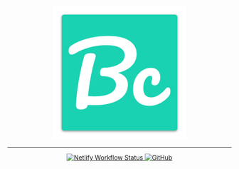 <p align="center">
  <a href="https://carter.gg/" target="_blank" rel="noopener noreferrer">
	  <img src="https://raw.githubusercontent.com/bcarter97/bcarter97/main/public/logo.png" alt="carter.gg" width="300"/>
  </a>
</p>
<hr/>
<p align="center">
  <a href="https://carter.gg/" title="netlify workflow">
    <img alt="Netlify Workflow Status" src="https://img.shields.io/netlify/de459d64-61de-4845-827a-acc4e00810ca?style=flat-square"/>
  </a>
  <a href="https://raw.githubusercontent.com/bcarter97/bcarter97/main/LICENSE">
    <img alt="GitHub" src="https://img.shields.io/github/license/bcarter97/bcarter97?style=flat-square"/>
 </a>
</p>
